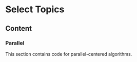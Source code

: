 # Select Topics

## Content

### Parallel
This section contains code for parallel-centered algorithms.
